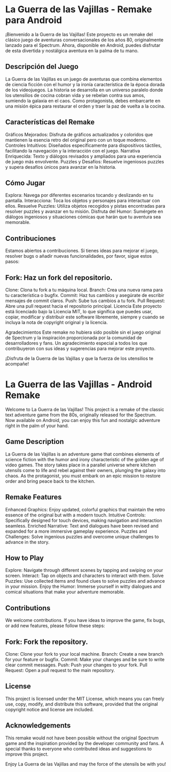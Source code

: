 # La Guerra de las Vajillas - Remake para Android
¡Bienvenido a la Guerra de las Vajillas! Este proyecto es un remake del clásico juego de aventuras conversacionales de los años 80, originalmente lanzado para el Spectrum. Ahora, disponible en Android, puedes disfrutar de esta divertida y nostálgica aventura en la palma de tu mano.

## Descripción del Juego
La Guerra de las Vajillas es un juego de aventuras que combina elementos de ciencia ficción con el humor y la ironía característica de la época dorada de los videojuegos. La historia se desarrolla en un universo paralelo donde los utensilios de cocina cobran vida y se rebelan contra sus amos, sumiendo la galaxia en el caos. Como protagonista, debes embarcarte en una misión épica para restaurar el orden y traer la paz de vuelta a la cocina.

## Características del Remake
Gráficos Mejorados: Disfruta de gráficos actualizados y coloridos que mantienen la esencia retro del original pero con un toque moderno.
Controles Intuitivos: Diseñados específicamente para dispositivos táctiles, facilitando la navegación y la interacción con el juego.
Narrativa Enriquecida: Texto y diálogos revisados y ampliados para una experiencia de juego más envolvente.
Puzzles y Desafíos: Resuelve ingeniosos puzzles y supera desafíos únicos para avanzar en la historia.

## Cómo Jugar
Explora: Navega por diferentes escenarios tocando y deslizando en tu pantalla.
Interacciona: Toca los objetos y personajes para interactuar con ellos.
Resuelve Puzzles: Utiliza objetos recogidos y pistas encontradas para resolver puzzles y avanzar en tu misión.
Disfruta del Humor: Sumérgete en diálogos ingeniosos y situaciones cómicas que harán que tu aventura sea memorable.

## Contribuciones
Estamos abiertos a contribuciones. Si tienes ideas para mejorar el juego, resolver bugs o añadir nuevas funcionalidades, por favor, sigue estos pasos:

## Fork: Haz un fork del repositorio.
Clone: Clona tu fork a tu máquina local.
Branch: Crea una nueva rama para tu característica o bugfix.
Commit: Haz tus cambios y asegúrate de escribir mensajes de commit claros.
Push: Sube tus cambios a tu fork.
Pull Request: Abre una pull request hacia el repositorio principal.
Licencia
Este proyecto está licenciado bajo la Licencia MIT, lo que significa que puedes usar, copiar, modificar y distribuir este software libremente, siempre y cuando se incluya la nota de copyright original y la licencia.

Agradecimientos
Este remake no hubiera sido posible sin el juego original de Spectrum y la inspiración proporcionada por la comunidad de desarrolladores y fans. Un agradecimiento especial a todos los que contribuyeron con sus ideas y sugerencias para mejorar este proyecto.

¡Disfruta de la Guerra de las Vajillas y que la fuerza de los utensilios te acompañe!

# La Guerra de las Vajillas - Android Remake
Welcome to La Guerra de las Vajillas! This project is a remake of the classic text adventure game from the 80s, originally released for the Spectrum. Now available on Android, you can enjoy this fun and nostalgic adventure right in the palm of your hand.

## Game Description
La Guerra de las Vajillas is an adventure game that combines elements of science fiction with the humor and irony characteristic of the golden age of video games. The story takes place in a parallel universe where kitchen utensils come to life and rebel against their owners, plunging the galaxy into chaos. As the protagonist, you must embark on an epic mission to restore order and bring peace back to the kitchen.

## Remake Features
Enhanced Graphics: Enjoy updated, colorful graphics that maintain the retro essence of the original but with a modern touch.
Intuitive Controls: Specifically designed for touch devices, making navigation and interaction seamless.
Enriched Narrative: Text and dialogues have been revised and expanded for a more immersive gameplay experience.
Puzzles and Challenges: Solve ingenious puzzles and overcome unique challenges to advance in the story.

## How to Play
Explore: Navigate through different scenes by tapping and swiping on your screen.
Interact: Tap on objects and characters to interact with them.
Solve Puzzles: Use collected items and found clues to solve puzzles and advance in your mission.
Enjoy the Humor: Immerse yourself in witty dialogues and comical situations that make your adventure memorable.

## Contributions
We welcome contributions. If you have ideas to improve the game, fix bugs, or add new features, please follow these steps:

## Fork: Fork the repository.
Clone: Clone your fork to your local machine.
Branch: Create a new branch for your feature or bugfix.
Commit: Make your changes and be sure to write clear commit messages.
Push: Push your changes to your fork.
Pull Request: Open a pull request to the main repository.

## License
This project is licensed under the MIT License, which means you can freely use, copy, modify, and distribute this software, provided that the original copyright notice and license are included.

## Acknowledgements
This remake would not have been possible without the original Spectrum game and the inspiration provided by the developer community and fans. A special thanks to everyone who contributed ideas and suggestions to improve this project.

Enjoy La Guerra de las Vajillas and may the force of the utensils be with you!
